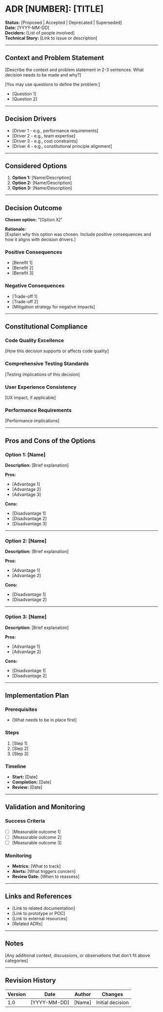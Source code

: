 # ADR [NUMBER]: [TITLE]

**Status:** [Proposed | Accepted | Deprecated | Superseded]  
**Date:** [YYYY-MM-DD]  
**Deciders:** [List of people involved]  
**Technical Story:** [Link to issue or description]

---

## Context and Problem Statement

[Describe the context and problem statement in 2-3 sentences. What decision needs to be made and why?]

[You may use questions to define the problem:]
- [Question 1]
- [Question 2]

---

## Decision Drivers

- [Driver 1 - e.g., performance requirements]
- [Driver 2 - e.g., team expertise]
- [Driver 3 - e.g., cost constraints]
- [Driver 4 - e.g., constitutional principle alignment]

---

## Considered Options

1. **Option 1:** [Name/Description]
2. **Option 2:** [Name/Description]
3. **Option 3:** [Name/Description]

---

## Decision Outcome

**Chosen option:** "[Option X]"

**Rationale:**  
[Explain why this option was chosen. Include positive consequences and how it aligns with decision drivers.]

### Positive Consequences

- [Benefit 1]
- [Benefit 2]
- [Benefit 3]

### Negative Consequences

- [Trade-off 1]
- [Trade-off 2]
- [Mitigation strategy for negative impacts]

---

## Constitutional Compliance

### Code Quality Excellence
[How this decision supports or affects code quality]

### Comprehensive Testing Standards
[Testing implications of this decision]

### User Experience Consistency
[UX impact, if applicable]

### Performance Requirements
[Performance implications]

---

## Pros and Cons of the Options

### Option 1: [Name]

**Description:** [Brief explanation]

**Pros:**
- [Advantage 1]
- [Advantage 2]
- [Advantage 3]

**Cons:**
- [Disadvantage 1]
- [Disadvantage 2]
- [Disadvantage 3]

---

### Option 2: [Name]

**Description:** [Brief explanation]

**Pros:**
- [Advantage 1]
- [Advantage 2]

**Cons:**
- [Disadvantage 1]
- [Disadvantage 2]

---

### Option 3: [Name]

**Description:** [Brief explanation]

**Pros:**
- [Advantage 1]
- [Advantage 2]

**Cons:**
- [Disadvantage 1]
- [Disadvantage 2]

---

## Implementation Plan

### Prerequisites
- [What needs to be in place first]

### Steps
1. [Step 1]
2. [Step 2]
3. [Step 3]

### Timeline
- **Start:** [Date]
- **Completion:** [Date]
- **Review:** [Date]

---

## Validation and Monitoring

### Success Criteria
- [ ] [Measurable outcome 1]
- [ ] [Measurable outcome 2]
- [ ] [Measurable outcome 3]

### Monitoring
- **Metrics:** [What to track]
- **Alerts:** [What triggers concern]
- **Review Date:** [When to reassess]

---

## Links and References

- [Link to related documentation]
- [Link to prototype or POC]
- [Link to external resources]
- [Related ADRs]

---

## Notes

[Any additional context, discussions, or observations that don't fit above categories]

---

## Revision History

| Version | Date | Author | Changes |
|---------|------|--------|---------|
| 1.0 | [YYYY-MM-DD] | [Name] | Initial decision |

